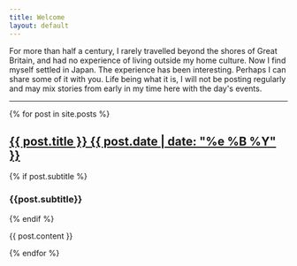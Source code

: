 ```yaml
---
title: Welcome
layout: default
---
```

For more than half a century, I rarely travelled beyond the shores of Great Britain, and had no experience of living outside my home culture. Now I find myself settled in Japan. The experience has been interesting. Perhaps I can share some of it with you. Life being what it is, I will not be posting regularly and may mix stories from early in my time here with the day's events.

***
{% for post in site.posts %}
  <h2 class="post-title"><a href="{{ post.url | relative_url}}">{{ post.title }} {{ post.date | date: "%e %B %Y" }} </a></h2>
{% if post.subtitle %}
<h3 class="post-subtitle">{{post.subtitle}}</h3>
{% endif %}
<p>{{ post.content }}</p>
{% endfor %}

